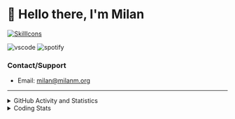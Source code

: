 # 👋 Hello there, I'm Milan
[![SkillIcons](https://skillicons.dev/icons?i=js,ts,nextjs,tailwind,html,go,bash,git,nginx,prisma,kubernetes,docker,linux)](https://skillicons.dev)

![vscode](https://nocache.advaith.workers.dev?url=https://img.shields.io/endpoint?url=https://dev.discordprofiles.me/api/badge/vscode/423203831971708958)
![spotify](https://nocache.advaith.workers.dev/?url=https://img.shields.io/endpoint?url=https://milanm.org/api/spotify/shields&cacheSeconds=10)

### Contact/Support

- Email: [milan@milanm.org](mailto:milan@milanm.org)
 
---
 
<details>
  <summary>GitHub Activity and Statistics</summary>
  <img src="/github-metrics.svg" />
</details>
<details>
  <summary>Coding Stats</summary>
  <!--START_SECTION:waka-->

```txt
TypeScript   4 hrs 50 mins   ███████████████████░░░░░░   76.31 %
JSON         1 hr 4 mins     ████▒░░░░░░░░░░░░░░░░░░░░   16.88 %
Swift        11 mins         ▓░░░░░░░░░░░░░░░░░░░░░░░░   02.98 %
Prisma       6 mins          ▒░░░░░░░░░░░░░░░░░░░░░░░░   01.71 %
YAML         4 mins          ▒░░░░░░░░░░░░░░░░░░░░░░░░   01.14 %
```

<!--END_SECTION:waka-->
</details>

